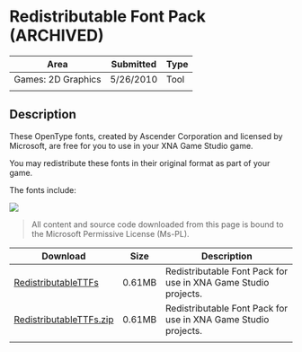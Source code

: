 # Redistributable Font Pack (ARCHIVED)

|Area|Submitted|Type|
|-|-|-|
Games: 2D Graphics|5/26/2010|Tool
||||

## Description

These OpenType fonts, created by Ascender Corporation and licensed by Microsoft, are free for you to use in your XNA Game Studio game.

You may redistribute these fonts in their original format as part of your game.

The fonts include:

![](https://github.com/simondarksidej/XNAGameStudio/blob/archive/Images/redistfonts.png?raw=true)

> All content and source code downloaded from this page is bound to the Microsoft Permissive License (Ms-PL).

Download | Size | Description
---|---|---|
[RedistributableTTFs](https://github.com/simondarksidej/XNAGameStudio/tree/archive/Samples/RedistributableTTFs_ARCHIVE_3_1) | 0.61MB | Redistributable Font Pack for use in XNA Game Studio projects.
[RedistributableTTFs.zip](https://github.com/simondarksidej/XNAGameStudioZips/raw/zips/RedistributableTTFs_ARCHIVE_3_1.zip) | 0.61MB | Redistributable Font Pack for use in XNA Game Studio projects.
||||
